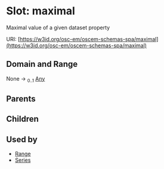 
# Slot: maximal

Maximal value of a given dataset property

URI: [https://w3id.org/osc-em/oscem-schemas-spa/maximal](https://w3id.org/osc-em/oscem-schemas-spa/maximal)


## Domain and Range

None &#8594;  <sub>0..1</sub> [Any](Any.md)

## Parents


## Children


## Used by

 * [Range](Range.md)
 * [Series](Series.md)
